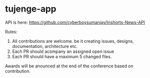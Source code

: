 # tujenge-app

API is here: https://github.com/cyberboysumanjay/Inshorts-News-API


Rules:
1. All contributions are welcome. be it creating issues, designs, documentation, architecture etc.
2. Each PR should acompany an assigned open issue
3. Each PR should have a maximum 5 changed files.


Awards will be anounced at the end of the conference based on contribution.
